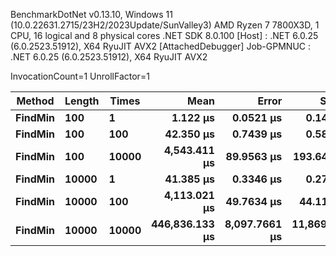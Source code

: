 
BenchmarkDotNet v0.13.10, Windows 11 (10.0.22631.2715/23H2/2023Update/SunValley3)
AMD Ryzen 7 7800X3D, 1 CPU, 16 logical and 8 physical cores
.NET SDK 8.0.100
  [Host]     : .NET 6.0.25 (6.0.2523.51912), X64 RyuJIT AVX2 [AttachedDebugger]
  Job-GPMNUC : .NET 6.0.25 (6.0.2523.51912), X64 RyuJIT AVX2

InvocationCount=1  UnrollFactor=1  

 Method  | Length | Times | Mean           | Error         | StdDev         | Allocated |
-------- |------- |------ |---------------:|--------------:|---------------:|----------:|
 **FindMin** | **100**    | **1**     |       **1.122 μs** |     **0.0521 μs** |      **0.1452 μs** |     **584 B** |
 **FindMin** | **100**    | **100**   |      **42.350 μs** |     **0.7439 μs** |      **0.5808 μs** |    **4544 B** |
 **FindMin** | **100**    | **10000** |   **4,543.411 μs** |    **89.9563 μs** |    **193.6404 μs** |  **400544 B** |
 **FindMin** | **10000**  | **1**     |      **41.385 μs** |     **0.3346 μs** |      **0.2794 μs** |     **584 B** |
 **FindMin** | **10000**  | **100**   |   **4,113.021 μs** |    **49.7634 μs** |     **44.1140 μs** |    **4544 B** |
 **FindMin** | **10000**  | **10000** | **446,836.133 μs** | **8,097.7661 μs** | **11,869.6005 μs** |  **400496 B** |
